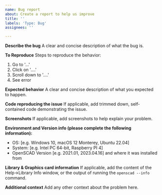 ```yaml
---
name: Bug report
about: Create a report to help us improve
title: ''
labels: 'Type: Bug'
assignees: ''

---
```


**Describe the bug**
A clear and concise description of what the bug is.

**To Reproduce**
Steps to reproduce the behavior:
1. Go to '...'
2. Click on '....'
3. Scroll down to '....'
4. See error

**Expected behavior**
A clear and concise description of what you expected to happen.

**Code reproducing the issue**
If applicable, add trimmed down, self-contained code demonstrating the issue.

**Screenshots**
If applicable, add screenshots to help explain your problem.

**Environment and Version info (please complete the following information):**
 - OS: [e.g. Windows 10, macOS 12 Monterey, Ubuntu 22.04]
 - System: [e.g. Intel PC 64-bit, Raspberry PI 4]
 - OpenSCAD Version [e.g. 2021.01, 2023.04.16] and where it was installed from

**Library & Graphics card information**
If applicable, add the content of the Help->Library Info window, or the output of running the `openscad --info` command.

**Additional context**
Add any other context about the problem here.
